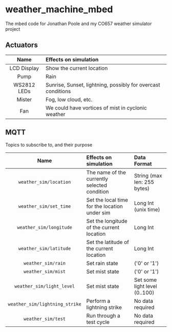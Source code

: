 # weather_machine_mbed
The mbed code for Jonathan Poole and my CO657 weather simulator project


## Actuators

|     Name     |                     Effects on simulation                     |
|:------------:|:--------------------------------------------------------------|
| LCD Display  | Show the current location                                     |
| Pump         | Rain                                                          |
| WS2812 LEDs  | Sunrise, Sunset, lightning, possibly for overcast conditions  |
| Mister       | Fog, low cloud, etc.                                          |
| Fan          | We could have vortices of mist in cyclonic weather            |


## MQTT

Topics to subscribe to, and their purpose

|              Name              |             Effects on simulation             |          Data Format          |
|:------------------------------:|:----------------------------------------------|:------------------------------|
| `weather_sim/location`         | The name of the currently selected condition  | String (max len: 255 bytes)   |
| `weather_sim/set_time`         | Set the local time for the location under sim | Long Int (unix time)          |
| `weather_sim/longitude`        | Set the longitude of the current location     | Long Int                      |
| `weather_sim/latitude`         | Set the latitude of the current location      | Long Int                      |
| `weather_sim/rain`             | Set rain state                                | ('0' or '1')                  |
| `weather_sim/mist`             | Set mist state                                | ('0' or '1')                  |
| `weather_sim/light_level`      | Set mist state                                | Set some light level (0..100) |
| `weather_sim/lightning_strike` | Perform a lightning strike                    | No data required              |
| `weather_sim/test`             | Run through a test cycle                      | No data required              |
